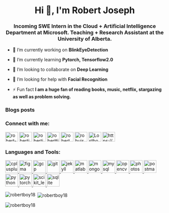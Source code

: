 <h1 align="center">Hi 👋, I'm Robert Joseph</h1>
<h3 align="center">Incoming SWE Intern in the Cloud + Artificial Intelligence Department at Microsoft. Teaching + Research Assistant at the University of Alberta.</h3>

- 🔭 I’m currently working on **BlinkEyeDetection**

- 🌱 I’m currently learning **Pytorch, Tensorflow2.0**

- 👯 I’m looking to collaborate on **Deep Learning**

- 🤝 I’m looking for help with **Facial Recognition**

- ⚡ Fun fact **I am a huge fan of reading books, music, netflix, stargazing as well as problem solving.**

### Blogs posts
<!-- BLOG-POST-LIST:START -->
<!-- BLOG-POST-LIST:END -->

<h3 align="left">Connect with me:</h3>
<p align="left">
<a href="https://linkedin.com/in/robert-joseph-2001" target="blank"><img align="center" src="https://cdn.jsdelivr.net/npm/simple-icons@3.0.1/icons/linkedin.svg" alt="robert-joseph-2001" height="30" width="40" /></a>
<a href="https://kaggle.com/robertjoseph2001" target="blank"><img align="center" src="https://cdn.jsdelivr.net/npm/simple-icons@3.0.1/icons/kaggle.svg" alt="robertjoseph2001" height="30" width="40" /></a>
<a href="https://fb.com/robertj2001" target="blank"><img align="center" src="https://cdn.jsdelivr.net/npm/simple-icons@3.0.1/icons/facebook.svg" alt="robertj2001" height="30" width="40" /></a>
<a href="https://instagram.com/roberttj.1" target="blank"><img align="center" src="https://cdn.jsdelivr.net/npm/simple-icons@3.0.1/icons/instagram.svg" alt="roberttj.1" height="30" width="40" /></a>
<a href="https://www.hackerrank.com/robert_boy" target="blank"><img align="center" src="https://cdn.jsdelivr.net/npm/simple-icons@3.0.1/icons/hackerrank.svg" alt="robert_boy" height="30" width="40" /></a>
<a href="https://www.leetcode.com/robujsph2001" target="blank"><img align="center" src="https://cdn.jsdelivr.net/npm/simple-icons@3.0.1/icons/leetcode.svg" alt="robujsph2001" height="30" width="40" /></a>
<a href="https://discord.gg/Lostboy#2048" target="blank"><img align="center" src="https://cdn.jsdelivr.net/npm/simple-icons@3.0.1/icons/discord.svg" alt="Lostboy#2048" height="30" width="40" /></a>
<a href="/https://www.robertj1.com/feed.xml" target="blank"><img align="center" src="https://cdn.jsdelivr.net/npm/simple-icons@3.0.1/icons/rss.svg" alt="https://www.robertj1.com/feed.xml" height="30" width="40" /></a>
</p>

<h3 align="left">Languages and Tools:</h3>
<p align="left"> <a href="https://www.w3schools.com/cpp/" target="_blank"> <img src="https://devicons.github.io/devicon/devicon.git/icons/cplusplus/cplusplus-original.svg" alt="cplusplus" width="40" height="40"/> </a> <a href="https://www.figma.com/" target="_blank"> <img src="https://www.vectorlogo.zone/logos/figma/figma-icon.svg" alt="figma" width="40" height="40"/> </a> <a href="https://cloud.google.com" target="_blank"> <img src="https://www.vectorlogo.zone/logos/google_cloud/google_cloud-icon.svg" alt="gcp" width="40" height="40"/> </a> <a href="https://git-scm.com/" target="_blank"> <img src="https://www.vectorlogo.zone/logos/git-scm/git-scm-icon.svg" alt="git" width="40" height="40"/> </a> <a href="https://jekyllrb.com/" target="_blank"> <img src="https://www.vectorlogo.zone/logos/jekyllrb/jekyllrb-icon.svg" alt="jekyll" width="40" height="40"/> </a> <a href="https://www.mathworks.com/" target="_blank"> <img src="https://raw.githubusercontent.com/simple-icons/simple-icons/master/icons/mathworks.svg" alt="matlab" width="40" height="40"/> </a> <a href="https://www.mongodb.com/" target="_blank"> <img src="https://devicons.github.io/devicon/devicon.git/icons/mongodb/mongodb-original-wordmark.svg" alt="mongodb" width="40" height="40"/> </a> <a href="https://www.mysql.com/" target="_blank"> <img src="https://devicons.github.io/devicon/devicon.git/icons/mysql/mysql-original-wordmark.svg" alt="mysql" width="40" height="40"/> </a> <a href="https://opencv.org/" target="_blank"> <img src="https://www.vectorlogo.zone/logos/opencv/opencv-icon.svg" alt="opencv" width="40" height="40"/> </a> <a href="https://www.photoshop.com/en" target="_blank"> <img src="https://devicons.github.io/devicon/devicon.git/icons/photoshop/photoshop-plain.svg" alt="photoshop" width="40" height="40"/> </a> <a href="https://postman.com" target="_blank"> <img src="https://www.vectorlogo.zone/logos/getpostman/getpostman-icon.svg" alt="postman" width="40" height="40"/> </a> <a href="https://www.python.org" target="_blank"> <img src="https://devicons.github.io/devicon/devicon.git/icons/python/python-original.svg" alt="python" width="40" height="40"/> </a> <a href="https://pytorch.org/" target="_blank"> <img src="https://www.vectorlogo.zone/logos/pytorch/pytorch-icon.svg" alt="pytorch" width="40" height="40"/> </a> <a href="https://scikit-learn.org/" target="_blank"> <img src="https://upload.wikimedia.org/wikipedia/commons/0/05/Scikit_learn_logo_small.svg" alt="scikit_learn" width="40" height="40"/> </a> <a href="https://www.sqlite.org/" target="_blank"> <img src="https://www.vectorlogo.zone/logos/sqlite/sqlite-icon.svg" alt="sqlite" width="40" height="40"/> </a> </p>

<p><img align="left" src="https://github-readme-stats.vercel.app/api/top-langs?username=robertboy18&show_icons=true&locale=en&layout=compact" alt="robertboy18" /></p>

<p>&nbsp;<img align="center" src="https://github-readme-stats.vercel.app/api?username=robertboy18&show_icons=true&locale=en" alt="robertboy18" /></p>

<p><img align="center" src="https://github-readme-streak-stats.herokuapp.com/?user=robertboy18&" alt="robertboy18" /></p>
